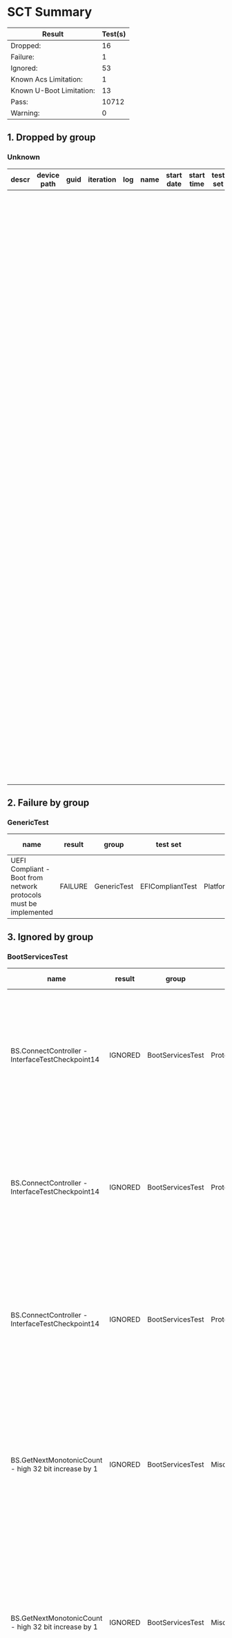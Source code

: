 # SCT Summary

|Result|Test(s)|
|--|--|
|Dropped:|16|
|Failure:|1|
|Ignored:|53|
|Known Acs Limitation:|1|
|Known U-Boot Limitation:|13|
|Pass:|10712|
|Warning:|0|


## 1. Dropped by group

### Unknown

|descr|device path|guid|iteration|log|name|start date|start time|test set|sub set|set guid|revision|group|result|
|---|---|---|---|---|---|---|---|---|---|---|---|---|---|
||||||||||Start_Func|E6215C64-FC31-4A15-AA0A-BD9EF297B76A|0x10000|Unknown|DROPPED|
||||||||||Stop_Func|3649957D-51DA-423D-A8AB-3C81161F1144|0x10000|Unknown|DROPPED|
||||||||||Initialize_Func|87689738-8DC6-4E4B-AE76-17CD96390956|0x10000|Unknown|DROPPED|
||||||||||Reset_Func|BA628A58-E318-4E4A-BAC2-A7833ADF42D9|0x10000|Unknown|DROPPED|
||||||||||Shutdown_Func|6DD174AF-4706-4DE2-813C-239B250E7289|0x10000|Unknown|DROPPED|
||||||||||MCastIpToMac_Func|3DE1C94C-4CBB-47C4-9407-0C0F20FA66E7|0x10000|Unknown|DROPPED|
||||||||||GetStatus_Func|85270BDF-5C38-47FC-A7DF-F30C9A740AAE|0x10000|Unknown|DROPPED|
||||||||||Start_Conf|352E6069-8282-49F8-BCED-850FF87CA31B|0x10000|Unknown|DROPPED|
||||||||||Stop_Conf|23CB3934-7327-45B1-B6D9-3B8F84613C9E|0x10000|Unknown|DROPPED|
||||||||||Initialize_Conf|BBDCEE3C-3E90-4AE3-ABE5-6CACEC8B6B23|0x10000|Unknown|DROPPED|
||||||||||Reset_Conf|D15DD19B-9CBF-40B8-9776-C15EC53F6089|0x10000|Unknown|DROPPED|
||||||||||Shutdown_Conf|54C6EE8B-6B40-4536-8DAB-682FE13B25B4|0x10000|Unknown|DROPPED|
||||||||||MCastIpToMac_Conf|D924B177-7E44-445D-92AA-5E15C0FD2E27|0x10000|Unknown|DROPPED|
||||||||||GetStatus_Conf|574C0B74-ADC3-46D9-A8FF-C8A44E6646FA|0x10000|Unknown|DROPPED|
||||||||||Transmit_Conf|5DDF5C49-7ACA-4724-9553-614A53EE998A|0x10000|Unknown|DROPPED|
||||||||||Receive_Conf|E648317F-90AA-4C8A-B0A7-8880F322DA54|0x10000|Unknown|DROPPED|


## 2. Failure by group

### GenericTest

|name|result|group|test set|sub set|set guid|iteration|start date|start time|revision|descr|device path|guid|log|
|---|---|---|---|---|---|---|---|---|---|---|---|---|---|
|UEFI Compliant - Boot from network protocols must be implemented|FAILURE|GenericTest|EFICompliantTest|PlatformSpecificElements|A0A8BED3-3D6F-4AD8-907A-84D52EE1543B|0|11-03-2024|02:19:48|0x00010001|UEFI Compliant Test|No device path|98551AE7-5020-4DDD-861A-CFFFB4D60382|/data_sda/rk3588/arm-systemready/IR/Yocto/meta-woden/build/tmp/work/armv8a-oe-linux/ebbr-sct/1.0-r0/edk2-test/SctPkg/TestCase/UEFI/EFI/Generic/EfiCompliant/BlackBoxTest/EfiCompliantBBTestPlatform_uefi.c 1594 PXE BC - No, SNP - No, MNP - No, UNDI - No|


## 3. Ignored by group

### BootServicesTest

|name|result|group|test set|sub set|set guid|iteration|start date|start time|revision|descr|device path|guid|log|Updated by|
|---|---|---|---|---|---|---|---|---|---|---|---|---|---|---|
|BS.ConnectController - InterfaceTestCheckpoint14|IGNORED|BootServicesTest|ProtocolHandlerServicesTest|ConnectController_Func|705E2497-1B8F-4307-91E1-F33F2F2B5506|0|11-03-2024|02:31:31|0x00010002|Protocol Handler Boot Services Test|No device path|4643E80E-A6BF-412C-B4FF-9629282BC831|/data_sda/rk3588/arm-systemready/IR/Yocto/meta-woden/build/tmp/work/armv8a-oe-linux/ebbr-sct/1.0-r0/edk2-test/SctPkg/TestCase/UEFI/EFI/BootServices/ProtocolHandlerServices/BlackBoxTest/ProtocolHandlerBBTestFunction_3.c 15484 Status - Not Found, Status1 - Success, Status2 - Not Found, TPL - 4|Force false-positive protocol handler boot services failures (2) as ignored (EBBR Table 2.4 Notable Deviations from UEFI § 2.6.2)|
|BS.ConnectController - InterfaceTestCheckpoint14|IGNORED|BootServicesTest|ProtocolHandlerServicesTest|ConnectController_Func|705E2497-1B8F-4307-91E1-F33F2F2B5506|0|11-03-2024|02:31:31|0x00010002|Protocol Handler Boot Services Test|No device path|25CFFDF5-D252-4515-AF8F-D8DB68F022C3|/data_sda/rk3588/arm-systemready/IR/Yocto/meta-woden/build/tmp/work/armv8a-oe-linux/ebbr-sct/1.0-r0/edk2-test/SctPkg/TestCase/UEFI/EFI/BootServices/ProtocolHandlerServices/BlackBoxTest/ProtocolHandlerBBTestFunction_3.c 15484 Status - Not Found, Status1 - Success, Status2 - Not Found, TPL - 8|Force false-positive protocol handler boot services failures as ignored (EBBR Table 2.4 Notable Deviations from UEFI § 2.6.2)|
|BS.ConnectController - InterfaceTestCheckpoint14|IGNORED|BootServicesTest|ProtocolHandlerServicesTest|ConnectController_Func|705E2497-1B8F-4307-91E1-F33F2F2B5506|0|11-03-2024|02:31:31|0x00010002|Protocol Handler Boot Services Test|No device path|555913E8-BA56-4C68-80B5-A96B8A3AFCB1|/data_sda/rk3588/arm-systemready/IR/Yocto/meta-woden/build/tmp/work/armv8a-oe-linux/ebbr-sct/1.0-r0/edk2-test/SctPkg/TestCase/UEFI/EFI/BootServices/ProtocolHandlerServices/BlackBoxTest/ProtocolHandlerBBTestFunction_3.c 15484 Status - Not Found, Status1 - Success, Status2 - Not Found, TPL - 16|Force false-positive protocol handler boot services failures (3) as ignored (EBBR Table 2.4 Notable Deviations from UEFI § 2.6.2)|
|BS.GetNextMonotonicCount - high 32 bit increase by 1|IGNORED|BootServicesTest|MiscBootServicesTest|GetNextMonotonicCount_Func|D35AAEF2-55FB-4377-A07B-29DCA3201F19|0|11-03-2024|02:23:44|0x00010001|Misc. Boot Services Test|No device path|F48D1C2D-1EBA-4E4C-A16D-748A01ABE6C1|/data_sda/rk3588/arm-systemready/IR/Yocto/meta-woden/build/tmp/work/armv8a-oe-linux/ebbr-sct/1.0-r0/edk2-test/SctPkg/TestCase/UEFI/EFI/BootServices/MiscBootServices/BlackBoxTest/MiscBootServicesBBTestFunction.c 1734 Count - 2, Count2 - 0, TPL - 4|Force false-positive misc boot services failures (3) as ignored Monotonic count is not required by EBBR. Explicit justification in a future revision of EBBR is pending.|
|BS.GetNextMonotonicCount - high 32 bit increase by 1|IGNORED|BootServicesTest|MiscBootServicesTest|GetNextMonotonicCount_Func|D35AAEF2-55FB-4377-A07B-29DCA3201F19|0|11-03-2024|02:23:44|0x00010001|Misc. Boot Services Test|No device path|E8B96EA0-6413-4947-AD1A-31EEF868A372|/data_sda/rk3588/arm-systemready/IR/Yocto/meta-woden/build/tmp/work/armv8a-oe-linux/ebbr-sct/1.0-r0/edk2-test/SctPkg/TestCase/UEFI/EFI/BootServices/MiscBootServices/BlackBoxTest/MiscBootServicesBBTestFunction.c 1734 Count - 3, Count2 - 0, TPL - 8|Force false-positive misc boot services failures (2) as ignored Monotonic count is not required by EBBR. Explicit justification in a future revision of EBBR is pending.|
|BS.GetNextMonotonicCount - high 32 bit increase by 1|IGNORED|BootServicesTest|MiscBootServicesTest|GetNextMonotonicCount_Func|D35AAEF2-55FB-4377-A07B-29DCA3201F19|0|11-03-2024|02:23:44|0x00010001|Misc. Boot Services Test|No device path|0EC16C83-177D-461A-9622-42508C99D966|/data_sda/rk3588/arm-systemready/IR/Yocto/meta-woden/build/tmp/work/armv8a-oe-linux/ebbr-sct/1.0-r0/edk2-test/SctPkg/TestCase/UEFI/EFI/BootServices/MiscBootServices/BlackBoxTest/MiscBootServicesBBTestFunction.c 1734 Count - 3, Count2 - 0, TPL - 16|Force false-positive misc boot services failures as ignored Monotonic count is not required by EBBR. Explicit justification in a future revision of EBBR is pending.|
||IGNORED|BootServicesTest|MiscBootServicesTest|SetWatchdogTimer_Conf|FF388AE5-4C51-45C6-9D37-6DE04BF9219A|0|11-03-2024|02:21:49|0x00010001|Misc. Boot Services Test|No device path|||Force false-positive misc boot services skipped as ignored EBBR does not require watchdog timer|


### ConsoleSupportTest

|group|test set|sub set|set guid|iteration|start date|start time|revision|descr|device path|name|guid|log|result|Updated by|
|---|---|---|---|---|---|---|---|---|---|---|---|---|---|---|
|ConsoleSupportTest|SimpleTextInputExProtocolTest|ReadKeyStrokeExFunctionAuto|2C3CA282-5644-41B6-AFC9-4387F25389BD|0|11-03-2024|02:54:07|0x00010000|Simple Text Input Ex Protocol Test|VenHw(E61D73B9-A384-4ACC-AEAB-82E828F3628B)||||IGNORED|Force simple text input ex protocol skipped as ignored EBBR does not specifically require that a console device be always bound to the Simple Text Input Ex Protocol.|


### GenericTest

|name|result|group|test set|sub set|set guid|iteration|start date|start time|revision|descr|device path|guid|log|Updated by|
|---|---|---|---|---|---|---|---|---|---|---|---|---|---|---|
|UEFI Compliant - Hii protocols must be implemented|IGNORED|GenericTest|EFICompliantTest|PlatformSpecificElements|A0A8BED3-3D6F-4AD8-907A-84D52EE1543B|0|11-03-2024|02:19:48|0x00010001|UEFI Compliant Test|No device path|B7CD2D76-EA43-4013-B7D1-59EB2EC9BF1B|/data_sda/rk3588/arm-systemready/IR/Yocto/meta-woden/build/tmp/work/armv8a-oe-linux/ebbr-sct/1.0-r0/edk2-test/SctPkg/TestCase/UEFI/EFI/Generic/EfiCompliant/BlackBoxTest/EfiCompliantBBTestPlatform_uefi.c 1106 HiiDatabase - Yes, HiiString - Yes, HiiConfigRouting - No, HiiConfigAccess - No|Force false-positive uefi compliant failure (28) as ignored (EBBR Table 2.4 Notable Deviations from UEFI § 2.6.2)|
|UEFI Compliant - Graphic Console Device|IGNORED|GenericTest|EFICompliantTest|PlatformSpecificElements|A0A8BED3-3D6F-4AD8-907A-84D52EE1543B|0|11-03-2024|02:19:48|0x00010001|UEFI Compliant Test|No device path|72BA0E86-58E5-48DD-8529-88C68383118D|/data_sda/rk3588/arm-systemready/IR/Yocto/meta-woden/build/tmp/work/armv8a-oe-linux/ebbr-sct/1.0-r0/edk2-test/SctPkg/TestCase/UEFI/EFI/Generic/EfiCompliant/BlackBoxTest/EfiCompliantBBTestPlatform_uefi.c 1254 GOP - No, EDID Discovered - No, EDID Active - No|Force false-positive uefi compliant warning (30) as ignored (EBBR Table 2.4 Notable Deviations from UEFI § 2.6.2)|
|UEFI Compliant - Pointer protocols must be implemented|IGNORED|GenericTest|EFICompliantTest|PlatformSpecificElements|A0A8BED3-3D6F-4AD8-907A-84D52EE1543B|0|11-03-2024|02:19:48|0x00010001|UEFI Compliant Test|No device path|18670DB1-89FB-4DE4-B10F-898E047D952A|/data_sda/rk3588/arm-systemready/IR/Yocto/meta-woden/build/tmp/work/armv8a-oe-linux/ebbr-sct/1.0-r0/edk2-test/SctPkg/TestCase/UEFI/EFI/Generic/EfiCompliant/BlackBoxTest/EfiCompliantBBTestPlatform_uefi.c 1327 Pointer - No|Force false-positive uefi compliant warning (31) as ignored (Table 2.3 UEFI Platform-Specific Required Elements)|
|UEFI Compliant - Boot from disk protocols must be implemented|IGNORED|GenericTest|EFICompliantTest|PlatformSpecificElements|A0A8BED3-3D6F-4AD8-907A-84D52EE1543B|0|11-03-2024|02:19:48|0x00010001|UEFI Compliant Test|No device path|BF38A3FD-58AC-419A-ABC2-C60BAE9CFE67|/data_sda/rk3588/arm-systemready/IR/Yocto/meta-woden/build/tmp/work/armv8a-oe-linux/ebbr-sct/1.0-r0/edk2-test/SctPkg/TestCase/UEFI/EFI/Generic/EfiCompliant/BlackBoxTest/EfiCompliantBBTestPlatform_uefi.c 1446 Block IO - Yes, Disk IO - No, Simple FS - Yes, Unicode Collation - Yes|Force false-positive uefi compliant warning (32) as ignored (EBBR Table 2.4 Notable Deviations from UEFI § 2.6.2)|
|UEFI Compliant - UEFI General Network Application required|IGNORED|GenericTest|EFICompliantTest|PlatformSpecificElements|A0A8BED3-3D6F-4AD8-907A-84D52EE1543B|0|11-03-2024|02:19:48|0x00010001|UEFI Compliant Test|No device path|76A6A1B0-8C53-407D-8486-9A6E6332D3CE|/data_sda/rk3588/arm-systemready/IR/Yocto/meta-woden/build/tmp/work/armv8a-oe-linux/ebbr-sct/1.0-r0/edk2-test/SctPkg/TestCase/UEFI/EFI/Generic/EfiCompliant/BlackBoxTest/EfiCompliantBBTestPlatform_uefi.c 1729 MnpSB-N, ArpSB-N, Ip4SB-N, Dhcp4SB-N, Tcp4SB-N, Udp4SB-N, Ip4Config2-N|Force false-positive uefi compliant warning (17) as ignored (EBBR Table 2.4 Notable Deviations from UEFI § 2.6.2)|
|UEFI Compliant - UEFI V6 General Network Application required|IGNORED|GenericTest|EFICompliantTest|PlatformSpecificElements|A0A8BED3-3D6F-4AD8-907A-84D52EE1543B|0|11-03-2024|02:19:48|0x00010001|UEFI Compliant Test|No device path|4C82EB2D-C785-410C-95D1-AE27122144C8|/data_sda/rk3588/arm-systemready/IR/Yocto/meta-woden/build/tmp/work/armv8a-oe-linux/ebbr-sct/1.0-r0/edk2-test/SctPkg/TestCase/UEFI/EFI/Generic/EfiCompliant/BlackBoxTest/EfiCompliantBBTestPlatform_uefi.c 1949 Dhcp6SB-N, Tcp6SB-N, Ip6SB-N, Udp6SB-N, Ip6Config-N|Force false-positive uefi compliant warning (34) as ignored (EBBR Table 2.4 Notable Deviations from UEFI § 2.6.2)|
|UEFI Compliant - UART protocols must be implemented|IGNORED|GenericTest|EFICompliantTest|PlatformSpecificElements|A0A8BED3-3D6F-4AD8-907A-84D52EE1543B|0|11-03-2024|02:19:48|0x00010001|UEFI Compliant Test|No device path|517BCBEB-4982-4A7E-8551-CA847DDC21C2|/data_sda/rk3588/arm-systemready/IR/Yocto/meta-woden/build/tmp/work/armv8a-oe-linux/ebbr-sct/1.0-r0/edk2-test/SctPkg/TestCase/UEFI/EFI/Generic/EfiCompliant/BlackBoxTest/EfiCompliantBBTestPlatform_uefi.c 2194 Serial IO - No|Force false-positive uefi compliant warning (35) as ignored (EBBR Table 2.4 Notable Deviations from UEFI § 2.6.2)|
|UEFI Compliant - PCI Bus support protocols must be implemented|IGNORED|GenericTest|EFICompliantTest|PlatformSpecificElements|A0A8BED3-3D6F-4AD8-907A-84D52EE1543B|0|11-03-2024|02:19:48|0x00010001|UEFI Compliant Test|No device path|213A75C9-7F3D-42DB-B32A-02DBD698319D|/data_sda/rk3588/arm-systemready/IR/Yocto/meta-woden/build/tmp/work/armv8a-oe-linux/ebbr-sct/1.0-r0/edk2-test/SctPkg/TestCase/UEFI/EFI/Generic/EfiCompliant/BlackBoxTest/EfiCompliantBBTestPlatform_uefi.c 2282 PCI Root Bridge - No, PCI IO - No|Force false-positive uefi compliant warning (36) as ignored (EBBR Table 2.4 Notable Deviations from UEFI § 2.6.2)|
|UEFI Compliant - USB Bus support protocols must be implemented|IGNORED|GenericTest|EFICompliantTest|PlatformSpecificElements|A0A8BED3-3D6F-4AD8-907A-84D52EE1543B|0|11-03-2024|02:19:48|0x00010001|UEFI Compliant Test|No device path|0CCD5843-5BB5-4FC2-A732-DB17C414A43D|/data_sda/rk3588/arm-systemready/IR/Yocto/meta-woden/build/tmp/work/armv8a-oe-linux/ebbr-sct/1.0-r0/edk2-test/SctPkg/TestCase/UEFI/EFI/Generic/EfiCompliant/BlackBoxTest/EfiCompliantBBTestPlatform_uefi.c 2370 USB HC - No, USB IO - No|Force false-positive uefi compliant warning (37) as ignored (EBBR Table 2.4 Notable Deviations from UEFI § 2.6.2)|
|UEFI Compliant - NVM Express Pass Thru protocol must be implemented|IGNORED|GenericTest|EFICompliantTest|PlatformSpecificElements|A0A8BED3-3D6F-4AD8-907A-84D52EE1543B|0|11-03-2024|02:19:48|0x00010001|UEFI Compliant Test|No device path|5AEA7246-BCF9-4BA4-81D2-832C984146F3|/data_sda/rk3588/arm-systemready/IR/Yocto/meta-woden/build/tmp/work/armv8a-oe-linux/ebbr-sct/1.0-r0/edk2-test/SctPkg/TestCase/UEFI/EFI/Generic/EfiCompliant/BlackBoxTest/EfiCompliantBBTestPlatform_uefi.c 2442 NVM Express Pass Thru protocol - No|Force false-positive uefi compliant warning (38) as ignored (EBBR Table 2.4 Notable Deviations from UEFI § 2.6.2)|
|UEFI Compliant - Boot from block-oriented NVMe peripheral|IGNORED|GenericTest|EFICompliantTest|PlatformSpecificElements|A0A8BED3-3D6F-4AD8-907A-84D52EE1543B|0|11-03-2024|02:19:48|0x00010001|UEFI Compliant Test|No device path|5CB0CDB5-AC80-4983-B710-4B0BF0191563|/data_sda/rk3588/arm-systemready/IR/Yocto/meta-woden/build/tmp/work/armv8a-oe-linux/ebbr-sct/1.0-r0/edk2-test/SctPkg/TestCase/UEFI/EFI/Generic/EfiCompliant/BlackBoxTest/EfiCompliantBBTestPlatform_uefi.c 2567 NVMExpressPassThru - No|Force false-positive uefi compliant warning (39) as ignored (Table 2.3 UEFI Platform-Specific Required Elements)|
|UEFI Compliant - Ext SCSI Pass Thru protocol must be implemented|IGNORED|GenericTest|EFICompliantTest|PlatformSpecificElements|A0A8BED3-3D6F-4AD8-907A-84D52EE1543B|0|11-03-2024|02:19:48|0x00010001|UEFI Compliant Test|No device path|2B83418F-E7FB-4528-B6FF-C9D487AE2EFF|/data_sda/rk3588/arm-systemready/IR/Yocto/meta-woden/build/tmp/work/armv8a-oe-linux/ebbr-sct/1.0-r0/edk2-test/SctPkg/TestCase/UEFI/EFI/Generic/EfiCompliant/BlackBoxTest/EfiCompliantBBTestPlatform_uefi.c 2642 Ext SCSI Pass Thru - No|Force false-positive uefi compliant warning (40) as ignored (EBBR Table 2.4 Notable Deviations from UEFI § 2.6.2)|
|UEFI Compliant - Boot from SCSI peripheral|IGNORED|GenericTest|EFICompliantTest|PlatformSpecificElements|A0A8BED3-3D6F-4AD8-907A-84D52EE1543B|0|11-03-2024|02:19:48|0x00010001|UEFI Compliant Test|No device path|28C068F2-F398-488A-B059-534E982D9C85|/data_sda/rk3588/arm-systemready/IR/Yocto/meta-woden/build/tmp/work/armv8a-oe-linux/ebbr-sct/1.0-r0/edk2-test/SctPkg/TestCase/UEFI/EFI/Generic/EfiCompliant/BlackBoxTest/EfiCompliantBBTestPlatform_uefi.c 2744 SCSI IO - No, Block IO - Yes|Force false-positive uefi compliant warning (41) as ignored (Table 2.3 UEFI Platform-Specific Required Elements|
|UEFI Compliant - Boot from iSCSI peripheral|IGNORED|GenericTest|EFICompliantTest|PlatformSpecificElements|A0A8BED3-3D6F-4AD8-907A-84D52EE1543B|0|11-03-2024|02:19:48|0x00010001|UEFI Compliant Test|No device path|6B7077A6-4B13-4E13-9B1F-0C4B3A8669E2|/data_sda/rk3588/arm-systemready/IR/Yocto/meta-woden/build/tmp/work/armv8a-oe-linux/ebbr-sct/1.0-r0/edk2-test/SctPkg/TestCase/UEFI/EFI/Generic/EfiCompliant/BlackBoxTest/EfiCompliantBBTestPlatform_uefi.c 2873  Iscsi Initiator Name - No, Authentication Info - No|Force false-positive uefi compliant warning (42) as ignored (Table 2.3 UEFI Platform-Specific Required Elements)|
|UEFI Compliant - Debug support protocols must be implemented|IGNORED|GenericTest|EFICompliantTest|PlatformSpecificElements|A0A8BED3-3D6F-4AD8-907A-84D52EE1543B|0|11-03-2024|02:19:48|0x00010001|UEFI Compliant Test|No device path|3EE22696-0875-46F4-8884-BA124C7EAFF0|/data_sda/rk3588/arm-systemready/IR/Yocto/meta-woden/build/tmp/work/armv8a-oe-linux/ebbr-sct/1.0-r0/edk2-test/SctPkg/TestCase/UEFI/EFI/Generic/EfiCompliant/BlackBoxTest/EfiCompliantBBTestPlatform_uefi.c 2964 Debug Support - No, Debug Port - No|Force false-positive uefi compliant warning (43) as ignored (Table 2.3 UEFI Platform-Specific Required Elements)|
|UEFI Compliant - Platform Driver Override protocols must be implemented|IGNORED|GenericTest|EFICompliantTest|PlatformSpecificElements|A0A8BED3-3D6F-4AD8-907A-84D52EE1543B|0|11-03-2024|02:19:48|0x00010001|UEFI Compliant Test|No device path|329027CE-406E-48C8-8AC1-A02C1A6E3983|/data_sda/rk3588/arm-systemready/IR/Yocto/meta-woden/build/tmp/work/armv8a-oe-linux/ebbr-sct/1.0-r0/edk2-test/SctPkg/TestCase/UEFI/EFI/Generic/EfiCompliant/BlackBoxTest/EfiCompliantBBTestPlatform_uefi.c 3036 Platform Driver Override - No|Force false-positive uefi compliant warning (44) as ignored (Table 2.3 UEFI Platform-Specific Required Elements)|
|UEFI Compliant - Ata Pass Thru protocols must be implemented|IGNORED|GenericTest|EFICompliantTest|PlatformSpecificElements|A0A8BED3-3D6F-4AD8-907A-84D52EE1543B|0|11-03-2024|02:19:48|0x00010001|UEFI Compliant Test|No device path|563F654F-ABA8-4539-804B-506305072623|/data_sda/rk3588/arm-systemready/IR/Yocto/meta-woden/build/tmp/work/armv8a-oe-linux/ebbr-sct/1.0-r0/edk2-test/SctPkg/TestCase/UEFI/EFI/Generic/EfiCompliant/BlackBoxTest/EfiCompliantBBTestPlatform_uefi.c 3107 Ata Pass Thru - No|Force false-positive uefi compliant warning (45) as ignored (Table 2.3 UEFI Platform-Specific Required Elements)|
|UEFI Compliant - EBC Interpreter protocol is optional in this platform|IGNORED|GenericTest|EFICompliantTest|PlatformSpecificElements|A0A8BED3-3D6F-4AD8-907A-84D52EE1543B|0|11-03-2024|02:19:48|0x00010001|UEFI Compliant Test|No device path|1D0A2F2A-0924-4B8C-9FC7-B185CC22E118|/data_sda/rk3588/arm-systemready/IR/Yocto/meta-woden/build/tmp/work/armv8a-oe-linux/ebbr-sct/1.0-r0/edk2-test/SctPkg/TestCase/UEFI/EFI/Generic/EfiCompliant/BlackBoxTest/EfiCompliantBBTestPlatform_uefi.c 3181 Status - Success, Expected - Success|Force false-positive uefi compliant warning (46) as ignored (Table 2.3 UEFI Platform-Specific Required Elements)|
|UEFI Compliant - DNS4 support is required|IGNORED|GenericTest|EFICompliantTest|PlatformSpecificElements|A0A8BED3-3D6F-4AD8-907A-84D52EE1543B|0|11-03-2024|02:19:48|0x00010001|UEFI Compliant Test|No device path|2E6D1733-6D39-49AB-A886-1B6DE44566A8|/data_sda/rk3588/arm-systemready/IR/Yocto/meta-woden/build/tmp/work/armv8a-oe-linux/ebbr-sct/1.0-r0/edk2-test/SctPkg/TestCase/UEFI/EFI/Generic/EfiCompliant/BlackBoxTest/EfiCompliantBBTestPlatform_uefi.c 3272 DNS4SB-N|Force false-positive uefi compliant warning (47) as ignored (EBBR Table 2.4 Notable Deviations from UEFI § 2.6.2)|
|UEFI Compliant - DNS6 support is required|IGNORED|GenericTest|EFICompliantTest|PlatformSpecificElements|A0A8BED3-3D6F-4AD8-907A-84D52EE1543B|0|11-03-2024|02:19:48|0x00010001|UEFI Compliant Test|No device path|E02A6EF3-4B70-40EC-AA23-50B7B972B065|/data_sda/rk3588/arm-systemready/IR/Yocto/meta-woden/build/tmp/work/armv8a-oe-linux/ebbr-sct/1.0-r0/edk2-test/SctPkg/TestCase/UEFI/EFI/Generic/EfiCompliant/BlackBoxTest/EfiCompliantBBTestPlatform_uefi.c 3405 DNS6SB-N|Force false-positive uefi compliant warning (48) as ignored (EBBR Table 2.4 Notable Deviations from UEFI § 2.6.2)|
|UEFI Compliant - TLS support is required|IGNORED|GenericTest|EFICompliantTest|PlatformSpecificElements|A0A8BED3-3D6F-4AD8-907A-84D52EE1543B|0|11-03-2024|02:19:48|0x00010001|UEFI Compliant Test|No device path|CB6F7B77-0B15-43F7-A95B-8C7F9FD70B21|/data_sda/rk3588/arm-systemready/IR/Yocto/meta-woden/build/tmp/work/armv8a-oe-linux/ebbr-sct/1.0-r0/edk2-test/SctPkg/TestCase/UEFI/EFI/Generic/EfiCompliant/BlackBoxTest/EfiCompliantBBTestPlatform_uefi.c 3551 TLSSB-N, TLSConfig-N|Force false-positive uefi compliant warning (49) as ignored (EBBR Table 2.4 Notable Deviations from UEFI § 2.6.2)|
|UEFI Compliant - HTTP support is required|IGNORED|GenericTest|EFICompliantTest|PlatformSpecificElements|A0A8BED3-3D6F-4AD8-907A-84D52EE1543B|0|11-03-2024|02:19:48|0x00010001|UEFI Compliant Test|No device path|77FDDB95-5969-4FB4-A218-5C0C760B0564|/data_sda/rk3588/arm-systemready/IR/Yocto/meta-woden/build/tmp/work/armv8a-oe-linux/ebbr-sct/1.0-r0/edk2-test/SctPkg/TestCase/UEFI/EFI/Generic/EfiCompliant/BlackBoxTest/EfiCompliantBBTestPlatform_uefi.c 3701 HTTPSB-N, HTTP Utilities-N|Force false-positive uefi compliant warning (50) as ignored (EBBR Table 2.4 Notable Deviations from UEFI § 2.6.2) This test checks the availability of the http service binding protocol and the http utilities protocol. Even though EBBR requires HTTP Boot when the platform supports network booting, EBBR does no require those specific protocols.|
|UEFI Compliant - EAP Support protocols must be implemented|IGNORED|GenericTest|EFICompliantTest|PlatformSpecificElements|A0A8BED3-3D6F-4AD8-907A-84D52EE1543B|0|11-03-2024|02:19:48|0x00010001|UEFI Compliant Test|No device path|F0DC12FA-3C4B-43F7-A69E-A5BE6FCC90A1|/data_sda/rk3588/arm-systemready/IR/Yocto/meta-woden/build/tmp/work/armv8a-oe-linux/ebbr-sct/1.0-r0/edk2-test/SctPkg/TestCase/UEFI/EFI/Generic/EfiCompliant/BlackBoxTest/EfiCompliantBBTestPlatform_uefi.c 3863 EAP - No, EAP Config - No, EAP Management2 - No|Force false-positive uefi compliant warning (51) as ignored (EBBR Table 2.4 Notable Deviations from UEFI § 2.6.2)|
|UEFI Compliant - BlueTooth Classic Support protocols must be implemented|IGNORED|GenericTest|EFICompliantTest|PlatformSpecificElements|A0A8BED3-3D6F-4AD8-907A-84D52EE1543B|0|11-03-2024|02:19:48|0x00010001|UEFI Compliant Test|No device path|87E50392-F5A2-42B8-8112-68BEC902B9BC|/data_sda/rk3588/arm-systemready/IR/Yocto/meta-woden/build/tmp/work/armv8a-oe-linux/ebbr-sct/1.0-r0/edk2-test/SctPkg/TestCase/UEFI/EFI/Generic/EfiCompliant/BlackBoxTest/EfiCompliantBBTestPlatform_uefi.c 3962 BLUETOOTH HC - No, BLUETOOTH Service Binding - No, BLUETOOTH Config - No|Force false-positive uefi compliant warning (52) as ignored (Table 2.3 UEFI Platform-Specific Required Elements)|
|UEFI Compliant - BlueTooth LE Support protocols must be implemented|IGNORED|GenericTest|EFICompliantTest|PlatformSpecificElements|A0A8BED3-3D6F-4AD8-907A-84D52EE1543B|0|11-03-2024|02:19:48|0x00010001|UEFI Compliant Test|No device path|EFF461EB-4F56-44A5-895E-EE5EE42AD309|/data_sda/rk3588/arm-systemready/IR/Yocto/meta-woden/build/tmp/work/armv8a-oe-linux/ebbr-sct/1.0-r0/edk2-test/SctPkg/TestCase/UEFI/EFI/Generic/EfiCompliant/BlackBoxTest/EfiCompliantBBTestPlatform_uefi.c 4129 BLUETOOTH HC - No, BLUETOOTH Attribute - No, BLUETOOTH LE Config - No|Force false-positive uefi compliant warning (53) as ignored (Table 2.3 UEFI Platform-Specific Required Elements)|
|UEFI Compliant - IPsec protocols must be implemented|IGNORED|GenericTest|EFICompliantTest|PlatformSpecificElements|A0A8BED3-3D6F-4AD8-907A-84D52EE1543B|0|11-03-2024|02:19:48|0x00010001|UEFI Compliant Test|No device path|B27660E2-0E87-4794-82F1-E6BDBD8B7442|/data_sda/rk3588/arm-systemready/IR/Yocto/meta-woden/build/tmp/work/armv8a-oe-linux/ebbr-sct/1.0-r0/edk2-test/SctPkg/TestCase/UEFI/EFI/Generic/EfiCompliant/BlackBoxTest/EfiCompliantBBTestPlatform_uefi.c 4222 IPSEC_CONFIG - No, IPSEC2 - No|Force false-positive uefi compliant warning (54) as ignored (EBBR Table 2.4 Notable Deviations from UEFI § 2.6.2)|
|UEFI Compliant - DECOMPRESS protocol must exist|IGNORED|GenericTest|EFICompliantTest|RequiredElements|117C9ABC-489D-4504-ACDB-12AACE8F505B|0|11-03-2024|02:20:17|0x00010001|UEFI Compliant Test|No device path|02C017D7-1557-47D9-BCE9-87182D07910C|/data_sda/rk3588/arm-systemready/IR/Yocto/meta-woden/build/tmp/work/armv8a-oe-linux/ebbr-sct/1.0-r0/edk2-test/SctPkg/TestCase/UEFI/EFI/Generic/EfiCompliant/BlackBoxTest/EfiCompliantBBTestRequired_uefi.c 839 Status - Not Found, Expected - Success|Force false-positive uefi compliant failure as ignored (EBBR Table 2.2 Notable omissions from UEFI § 2.6.1)|


### RuntimeServicesTest

|group|test set|sub set|set guid|iteration|start date|start time|revision|descr|device path|name|guid|log|result|Updated by|
|---|---|---|---|---|---|---|---|---|---|---|---|---|---|---|
|RuntimeServicesTest|VariableServicesTest|HardwareErrorRecord_Conf|CF94F695-7917-4F78-A0A8-F0B509099297|0|11-03-2024|02:23:14|0x00010000|Variable Services Test|No device path||||IGNORED|Force variable services skipped as ignored EBBR does not require Hardware Error Record Persistence (2.2 UEFI Compliance); the HwErrRecSupport variable may not be present|
|RuntimeServicesTest|VariableServicesTest|HardwareErrorRecord_Func|EFABA332-13E8-4730-97CB-48CE9F0826C5|0|11-03-2024|02:23:42|0x00010000|Variable Services Test|No device path||||IGNORED|Force variable services (2) skipped as ignored EBBR does not require Hardware Error Record Persistence (2.2 UEFI Compliance); the HwErrRecSupport variable may not be present|
|RuntimeServicesTest|TimeServicesTest|GetWakeupTime_Conf|735BA337-2A44-46A2-AFAB-AFBED7358F08|0|11-03-2024|02:21:16|0x00010000|Time Services Test|No device path|RT.GetWakeupTime - Unsupported|6A8CAA83-B9DA-46C7-98F6-D4969DABDAA0|/data_sda/rk3588/arm-systemready/IR/Yocto/meta-woden/build/tmp/work/armv8a-oe-linux/ebbr-sct/1.0-r0/edk2-test/SctPkg/TestCase/UEFI/EFI/RuntimeServices/TimeServices/BlackBoxTest/TimeServicesBBTestConformance.c 661 Status - Unsupported|IGNORED|Force false-positive time services warnings as ignored (EBBR Table 2.6 EFI_RUNTIME_SERVICES Implementation Requirements)|
|RuntimeServicesTest|TimeServicesTest|GetWakeupTime_Func|F508572D-74F7-4C6C-9CEF-DBA49C56F7AE|0|11-03-2024|02:21:43|0x00010000|Time Services Test|No device path|RT.GetWakeupTime - Unsupported|6A8CAA83-B9DA-46C7-98F6-D4969DABDAA0|/data_sda/rk3588/arm-systemready/IR/Yocto/meta-woden/build/tmp/work/armv8a-oe-linux/ebbr-sct/1.0-r0/edk2-test/SctPkg/TestCase/UEFI/EFI/RuntimeServices/TimeServices/BlackBoxTest/TimeServicesBBTestFunction.c 807 Status - Unsupported|IGNORED|Force false-positive time services warnings (4) as ignored (EBBR Table 2.6 EFI_RUNTIME_SERVICES Implementation Requirements)|
|RuntimeServicesTest|TimeServicesTest|SetTime_Func|603B46BE-7E14-408A-93D7-DD9DEC732968|0|11-03-2024|02:22:38|0x00010000|Time Services Test|No device path|RT.SetTime - Verify year after change|3B96A20C-2B1F-44EA-BAA9-F96FEE131D05|/data_sda/rk3588/arm-systemready/IR/Yocto/meta-woden/build/tmp/work/armv8a-oe-linux/ebbr-sct/1.0-r0/edk2-test/SctPkg/TestCase/UEFI/EFI/RuntimeServices/TimeServices/BlackBoxTest/TimeServicesBBTestFunction.c 385 Status - Success, TPL - 4|IGNORED|Force false-positive time services set time failure as ignored. SetTime does not retain year properly with U-Boot RTC emulation. SetTime is required only when an RTC is present (EBBR Table 2.6 EFI_RUNTIME_SERVICES Implementation Requirements).|
|RuntimeServicesTest|TimeServicesTest|SetTime_Func|603B46BE-7E14-408A-93D7-DD9DEC732968|0|11-03-2024|02:22:38|0x00010000|Time Services Test|No device path|RT.SetTime - Verify month after change|2D5CDBE5-1055-4EF6-8E90-0C993F93F698|/data_sda/rk3588/arm-systemready/IR/Yocto/meta-woden/build/tmp/work/armv8a-oe-linux/ebbr-sct/1.0-r0/edk2-test/SctPkg/TestCase/UEFI/EFI/RuntimeServices/TimeServices/BlackBoxTest/TimeServicesBBTestFunction.c 497 Status - Success, TPL - 4|IGNORED|Force false-positive time services set time failure (2) as ignored. SetTime does not retain year properly with U-Boot RTC emulation. SetTime is required only when an RTC is present (EBBR Table 2.6 EFI_RUNTIME_SERVICES Implementation Requirements).|
|RuntimeServicesTest|TimeServicesTest|SetTime_Func|603B46BE-7E14-408A-93D7-DD9DEC732968|0|11-03-2024|02:22:38|0x00010000|Time Services Test|No device path|RT.SetTime - Verify daylight after change|B39BC904-55E7-4B9B-B4D8-274ADD71D625|/data_sda/rk3588/arm-systemready/IR/Yocto/meta-woden/build/tmp/work/armv8a-oe-linux/ebbr-sct/1.0-r0/edk2-test/SctPkg/TestCase/UEFI/EFI/RuntimeServices/TimeServices/BlackBoxTest/TimeServicesBBTestFunction.c 606 Status - Success, TPL - 4|IGNORED|Force false-positive time services failures (2) as ignored Daylight is not required by EBBR. Explicit justification in a future revision of EBBR is pending.|
|RuntimeServicesTest|TimeServicesTest|SetTime_Func|603B46BE-7E14-408A-93D7-DD9DEC732968|0|11-03-2024|02:22:38|0x00010000|Time Services Test|No device path|RT.SetTime - Verify time zone after change|EA99DEC5-B879-4C8D-BFD1-F63FE75899BF|/data_sda/rk3588/arm-systemready/IR/Yocto/meta-woden/build/tmp/work/armv8a-oe-linux/ebbr-sct/1.0-r0/edk2-test/SctPkg/TestCase/UEFI/EFI/RuntimeServices/TimeServices/BlackBoxTest/TimeServicesBBTestFunction.c 714 Status - Success, TPL - 4|IGNORED|Force false-positive time services failures (4) as ignored Time zone is not required by EBBR. Explicit justification in a future revision of EBBR is pending.|
|RuntimeServicesTest|TimeServicesTest|SetTime_Func|603B46BE-7E14-408A-93D7-DD9DEC732968|0|11-03-2024|02:22:38|0x00010000|Time Services Test|No device path|RT.SetTime - Verify year after change|E664E1D7-B733-410D-BC53-D4CFF2464355|/data_sda/rk3588/arm-systemready/IR/Yocto/meta-woden/build/tmp/work/armv8a-oe-linux/ebbr-sct/1.0-r0/edk2-test/SctPkg/TestCase/UEFI/EFI/RuntimeServices/TimeServices/BlackBoxTest/TimeServicesBBTestFunction.c 385 Status - Success, TPL - 8|IGNORED|Force false-positive time services set time failure (3) as ignored. SetTime does not retain year properly with U-Boot RTC emulation. SetTime is required only when an RTC is present (EBBR Table 2.6 EFI_RUNTIME_SERVICES Implementation Requirements).|
|RuntimeServicesTest|TimeServicesTest|SetTime_Func|603B46BE-7E14-408A-93D7-DD9DEC732968|0|11-03-2024|02:22:38|0x00010000|Time Services Test|No device path|RT.SetTime - Verify month after change|DA4B19E7-F605-4FB9-A181-CCD335290BFE|/data_sda/rk3588/arm-systemready/IR/Yocto/meta-woden/build/tmp/work/armv8a-oe-linux/ebbr-sct/1.0-r0/edk2-test/SctPkg/TestCase/UEFI/EFI/RuntimeServices/TimeServices/BlackBoxTest/TimeServicesBBTestFunction.c 497 Status - Success, TPL - 8|IGNORED|Force false-positive time services set time failure (4) as ignored. SetTime does not retain year properly with U-Boot RTC emulation. SetTime is required only when an RTC is present (EBBR Table 2.6 EFI_RUNTIME_SERVICES Implementation Requirements).|
|RuntimeServicesTest|TimeServicesTest|SetTime_Func|603B46BE-7E14-408A-93D7-DD9DEC732968|0|11-03-2024|02:22:38|0x00010000|Time Services Test|No device path|RT.SetTime - Verify daylight after change|54DAF29B-48E6-4FA4-AD00-B8D648AF7D88|/data_sda/rk3588/arm-systemready/IR/Yocto/meta-woden/build/tmp/work/armv8a-oe-linux/ebbr-sct/1.0-r0/edk2-test/SctPkg/TestCase/UEFI/EFI/RuntimeServices/TimeServices/BlackBoxTest/TimeServicesBBTestFunction.c 606 Status - Success, TPL - 8|IGNORED|Force false-positive time services failures as ignored Daylight is not required by EBBR. Explicit justification in a future revision of EBBR is pending.|
|RuntimeServicesTest|TimeServicesTest|SetTime_Func|603B46BE-7E14-408A-93D7-DD9DEC732968|0|11-03-2024|02:22:38|0x00010000|Time Services Test|No device path|RT.SetTime - Verify time zone after change|D9C645B9-52DE-415C-ABDC-7226CE6A30B1|/data_sda/rk3588/arm-systemready/IR/Yocto/meta-woden/build/tmp/work/armv8a-oe-linux/ebbr-sct/1.0-r0/edk2-test/SctPkg/TestCase/UEFI/EFI/RuntimeServices/TimeServices/BlackBoxTest/TimeServicesBBTestFunction.c 714 Status - Success, TPL - 8|IGNORED|Force false-positive time services failures (3) as ignored Time zone is not required by EBBR. Explicit justification in a future revision of EBBR is pending.|
|RuntimeServicesTest|TimeServicesTest|SetWakeupTime_Conf|8721B500-F13A-40FA-8217-70ACDDDC67BF|0|11-03-2024|02:23:08|0x00010000|Time Services Test|No device path|RT.SetWakeupTime - Unsupported|6A8CAA83-B9DA-46C7-98F6-D4969DABDAA0|/data_sda/rk3588/arm-systemready/IR/Yocto/meta-woden/build/tmp/work/armv8a-oe-linux/ebbr-sct/1.0-r0/edk2-test/SctPkg/TestCase/UEFI/EFI/RuntimeServices/TimeServices/BlackBoxTest/TimeServicesBBTestConformance.c 833 Status - Unsupported|IGNORED|Force false-positive time services warnings (2) as ignored (EBBR Table 2.6 EFI_RUNTIME_SERVICES Implementation Requirements)|
|RuntimeServicesTest|TimeServicesTest|SetWakeupTime_Func|8A878BFB-6BE1-4226-8F69-4EBF7A1FF9A5|0|11-03-2024|02:23:41|0x00010000|Time Services Test|No device path|RT.SetWakeupTime - Unsupported|6A8CAA83-B9DA-46C7-98F6-D4969DABDAA0|/data_sda/rk3588/arm-systemready/IR/Yocto/meta-woden/build/tmp/work/armv8a-oe-linux/ebbr-sct/1.0-r0/edk2-test/SctPkg/TestCase/UEFI/EFI/RuntimeServices/TimeServices/BlackBoxTest/TimeServicesBBTestFunction.c 979 Status - Unsupported|IGNORED|Force false-positive time services warnings (3) as ignored (EBBR Table 2.6 EFI_RUNTIME_SERVICES Implementation Requirements)|


### Unknown

|descr|device path|guid|iteration|log|name|start date|start time|test set|sub set|set guid|revision|group|result|Updated by|
|---|---|---|---|---|---|---|---|---|---|---|---|---|---|---|
||||||||||GetInfo_Func|39FF9C71-4B41-4E5B-AED7-87C794187D66|0x10000|Unknown|IGNORED|Force dropped RNG as ignored (Table 2.3 UEFI Platform-Specific Required Elements) The EFI_RNG_PROTOCOL is required only if the platform has a hardware entropy source|
||||||||||GetRNG_Func|DC5B2884-EDFB-4078-A288-4DFDA849A08D|0x10000|Unknown|IGNORED|Force dropped RNG (3) as ignored (Table 2.3 UEFI Platform-Specific Required Elements) The EFI_RNG_PROTOCOL is required only if the platform has a hardware entropy source|
||||||||||GetInfo_Conf|861F4A3B-8125-4A5A-99CC-DA7779C2B020|0x10000|Unknown|IGNORED|Force dropped RNG (2) as ignored (Table 2.3 UEFI Platform-Specific Required Elements) The EFI_RNG_PROTOCOL is required only if the platform has a hardware entropy source|
||||||||||GetRNG_Conf|DDBBE5AB-206E-4F35-9556-186DA87C2A86|0x10000|Unknown|IGNORED|Force dropped RNG (4) as ignored (Table 2.3 UEFI Platform-Specific Required Elements) The EFI_RNG_PROTOCOL is required only if the platform has a hardware entropy source|


## 4. Known Acs Limitation by group

### ConsoleSupportTest

|name|result|group|test set|sub set|set guid|iteration|start date|start time|revision|descr|device path|guid|log|Updated by|
|---|---|---|---|---|---|---|---|---|---|---|---|---|---|---|
|SIMPLE_TEXT_INPUT_EX_PROTOCOL.SetState - SetState() returns EFI_INVALID_PARAMETER with KeyToggleState being NULL.|KNOWN ACS LIMITATION|ConsoleSupportTest|SimpleTextInputExProtocolTest|SetStateConformance|5B40A8A9-F77A-4134-9FF1-417720B765B4|0|11-03-2024|02:55:35|0x00010000|Simple Text Input Ex Protocol Test|VenHw(E61D73B9-A384-4ACC-AEAB-82E828F3628B)|6647A0E7-483C-4777-A94B-C8BCA3DFC79C|/data_sda/rk3588/arm-systemready/IR/Yocto/meta-woden/build/tmp/work/armv8a-oe-linux/ebbr-sct/1.0-r0/edk2-test/SctPkg/TestCase/UEFI/EFI/Protocol/SimpleTextInputEx/BlackBoxTest/SimpleTextInputExBBTestConformance.c 501  Status - Unsupported|Force simple text input ex protocol warning (2) as known ACS limitation Unsupported is a valid return value for SetState() and this is a limitation in the SCT. https://bugzilla.tianocore.org/show_bug.cgi?id=3390|


## 5. Known U-Boot Limitation by group

### HIITest

|name|result|group|test set|sub set|set guid|iteration|start date|start time|revision|descr|device path|guid|log|Updated by|
|---|---|---|---|---|---|---|---|---|---|---|---|---|---|---|
|HII_DATABASE_PROTOCOL.ExportPackageLists - ExportPackageLists() returns EFI_BUFFER_TOO_SMALL with BufferSize indicates the buffer is too small.|KNOWN U-BOOT LIMITATION|HIITest|HIIDatabaseProtocolTest|ExportPackageListsConformance|B6DCE569-0A0E-4FCE-9EE0-868730F50C4D|0|11-03-2024|02:22:37|0x00010000|HII Database Protocol Test|VenHw(E61D73B9-A384-4ACC-AEAB-82E828F3628B)|0462BF1F-CE31-4314-BD34-404A0504D30C|/data_sda/rk3588/arm-systemready/IR/Yocto/meta-woden/build/tmp/work/armv8a-oe-linux/ebbr-sct/1.0-r0/edk2-test/SctPkg/TestCase/UEFI/EFI/Protocol/HIIDatabase/BlackBoxTest/HIIDatabaseBBTestConformance.c 1973  Status - Not Found|Force hii database protocol test failure as known U-Boot limitation ExportPackageLists is only barely implemented in U-Boot up to (at least) v2022.10|
||KNOWN U-BOOT LIMITATION|HIITest|HIIDatabaseProtocolTest|ExportPackageListsFunction|0F8BA647-1F74-4D62-AB91-F1526B507DA6|0|11-03-2024|02:23:05|0x00010000|HII Database Protocol Test|VenHw(E61D73B9-A384-4ACC-AEAB-82E828F3628B)|||Force hii database protocol test skipped as known U-Boot limitation The ExportPackageLists functional test depends on the NewPackageList function, whose implementation in U-Boot does not handle many packages types, such as simple fonts, causing an error resulting in a skipped test|
||KNOWN U-BOOT LIMITATION|HIITest|HIIDatabaseProtocolTest|FindKeyboardLayoutsFunction|11D5958C-BBE7-4851-A05C-E0059A0A8D3A|0|11-03-2024|02:24:01|0x00010000|HII Database Protocol Test|VenHw(E61D73B9-A384-4ACC-AEAB-82E828F3628B)|||Force hii database protocol test skipped (4) as known U-Boot limitation The FindKeyboardLayouts functional test depends on the NewPackageList function, whose implementation in U-Boot does not handle many packages types, such as simple fonts, causing an error resulting in a skipped test|
||KNOWN U-BOOT LIMITATION|HIITest|HIIDatabaseProtocolTest|GetKeyboardLayoutFunction|73332B8C-AF68-4E12-913D-5D89E8FB8925|0|11-03-2024|02:24:57|0x00010000|HII Database Protocol Test|VenHw(E61D73B9-A384-4ACC-AEAB-82E828F3628B)|||Force hii database protocol test skipped (5) as known U-Boot limitation The GetKeyboardLayout functional test depends on the NewPackageList function, whose implementation in U-Boot does not handle many packages types, such as simple fonts, causing an error resulting in a skipped test|
||KNOWN U-BOOT LIMITATION|HIITest|HIIDatabaseProtocolTest|GetPackageListHandleFunction|B54B29F4-B2A5-49E8-BCA6-F6929733DD11|0|11-03-2024|02:25:52|0x00010000|HII Database Protocol Test|VenHw(E61D73B9-A384-4ACC-AEAB-82E828F3628B)|||Force hii database protocol test skipped (2) as known U-Boot limitation The GetPackageListHandle functional test depends on the NewPackageList function, whose implementation in U-Boot does not handle many packages types, such as simple fonts, causing an error resulting in a skipped test|
||KNOWN U-BOOT LIMITATION|HIITest|HIIDatabaseProtocolTest|ListPackageListsFunction|31338003-325E-45DA-9CA9-427303EEFC67|0|11-03-2024|02:26:48|0x00010000|HII Database Protocol Test|VenHw(E61D73B9-A384-4ACC-AEAB-82E828F3628B)|||Force hii database protocol test skipped (6) as known U-Boot limitation The ListPackageLists functional test depends on the NewPackageList function, whose implementation in U-Boot does not handle many packages types, such as simple fonts, causing an error resulting in a skipped test|
|HII_DATABASE_PROTOCOL.NewPackageList - NewPackageList() returns EFI_SUCCESS with valid inputs.|KNOWN U-BOOT LIMITATION|HIITest|HIIDatabaseProtocolTest|NewPackageListFunction|A631C5F5-0991-4265-9757-1050AA9668D0|0|11-03-2024|02:27:44|0x00010000|HII Database Protocol Test|VenHw(E61D73B9-A384-4ACC-AEAB-82E828F3628B)|3EE6503D-5FAB-4F51-9AEE-C90F9D73E5D7|/data_sda/rk3588/arm-systemready/IR/Yocto/meta-woden/build/tmp/work/armv8a-oe-linux/ebbr-sct/1.0-r0/edk2-test/SctPkg/TestCase/UEFI/EFI/Protocol/HIIDatabase/BlackBoxTest/HIIDatabaseBBTestFunction.c 565  Status - Invalid Parameter|Force hii database protocol test failure (4) as known U-Boot limitation The NewPackageList implementation in U-Boot does not handle many packages types, such as simple fonts, causing an error|
||KNOWN U-BOOT LIMITATION|HIITest|HIIDatabaseProtocolTest|RemovePackageListFunction|C35DFC8E-B7C9-413D-A316-C43CAF654C26|0|11-03-2024|02:29:10|0x00010000|HII Database Protocol Test|VenHw(E61D73B9-A384-4ACC-AEAB-82E828F3628B)|||Force hii database protocol test skipped (7) as known U-Boot limitation The RemovePackageList functional test depends on the NewPackageList function, whose implementation in U-Boot does not handle many packages types, such as simple fonts, causing an error resulting in a skipped test|
||KNOWN U-BOOT LIMITATION|HIITest|HIIDatabaseProtocolTest|SetKeyboardLayoutFunction|D0126067-99CD-46C5-839F-43B0A90B79C5|0|11-03-2024|02:30:06|0x00010000|HII Database Protocol Test|VenHw(E61D73B9-A384-4ACC-AEAB-82E828F3628B)|||Force hii database protocol test skipped (3) as known U-Boot limitation The SetKeyboardLayout functional test depends on the NewPackageList function, whose implementation in U-Boot does not handle many packages types, such as simple fonts, causing an error resulting in a skipped test|
||KNOWN U-BOOT LIMITATION|HIITest|HIIDatabaseProtocolTest|UpdatePackageListFunction|00C3A3A0-1A1E-4609-9B0F-F2835301432E|0|11-03-2024|02:31:30|0x00010000|HII Database Protocol Test|VenHw(E61D73B9-A384-4ACC-AEAB-82E828F3628B)|||Force hii database protocol test skipped (8) as known U-Boot limitation The UpdatePackageList functional test depends on the NewPackageList function, whose implementation in U-Boot does not handle many packages types, such as simple fonts, causing an error resulting in a skipped test|


### RuntimeServicesTest

|name|result|group|test set|sub set|set guid|iteration|start date|start time|revision|descr|device path|guid|log|Updated by|
|---|---|---|---|---|---|---|---|---|---|---|---|---|---|---|
|RT.UpdateCapsule - invoke UpdateCapsule with invalid ScatterGatherList|KNOWN U-BOOT LIMITATION|RuntimeServicesTest|MiscRuntimeServicesTest|UpdateCapsule_Conf|7227CFAC-CA96-4680-9314-E3FBC60A2A61|0|11-03-2024|02:25:04|0x00010000|Misc Runtime Services Test|No device path|304F6960-79D0-4F17-8811-620FC6BDB0D4|/data_sda/rk3588/arm-systemready/IR/Yocto/meta-woden/build/tmp/work/armv8a-oe-linux/ebbr-sct/1.0-r0/edk2-test/SctPkg/TestCase/UEFI/EFI/RuntimeServices/MiscRuntimeServices/BlackBoxTest/MiscRuntimeServicesBBTestConformance.c 143 Status - Unsupported|Force misc runtime services update capsule conformance failure as known U-Boot limitation UpdateCapsule implementation in U-Boot up to (at least) v2021.07 does not check properly for all invalid inputs conditions|
|RT.UpdateCapsule - invoke UpdateCapsule with invalid Flags|KNOWN U-BOOT LIMITATION|RuntimeServicesTest|MiscRuntimeServicesTest|UpdateCapsule_Conf|7227CFAC-CA96-4680-9314-E3FBC60A2A61|0|11-03-2024|02:25:04|0x00010000|Misc Runtime Services Test|No device path|18F86BF8-76CF-4225-8E3E-1B1F63432600|/data_sda/rk3588/arm-systemready/IR/Yocto/meta-woden/build/tmp/work/armv8a-oe-linux/ebbr-sct/1.0-r0/edk2-test/SctPkg/TestCase/UEFI/EFI/RuntimeServices/MiscRuntimeServices/BlackBoxTest/MiscRuntimeServicesBBTestConformance.c 177 Status - Unsupported|Force misc runtime services update capsule conformance failure (2) as known U-Boot limitation UpdateCapsule implementation in U-Boot up to (at least) v2021.07 does not check properly for all invalid inputs conditions|
|RT.UpdateCapsule - invoke UpdateCapsule with invalid Flags|KNOWN U-BOOT LIMITATION|RuntimeServicesTest|MiscRuntimeServicesTest|UpdateCapsule_Conf|7227CFAC-CA96-4680-9314-E3FBC60A2A61|0|11-03-2024|02:25:04|0x00010000|Misc Runtime Services Test|No device path|145E4790-3342-4C8C-99F2-7F6500FD26E5|/data_sda/rk3588/arm-systemready/IR/Yocto/meta-woden/build/tmp/work/armv8a-oe-linux/ebbr-sct/1.0-r0/edk2-test/SctPkg/TestCase/UEFI/EFI/RuntimeServices/MiscRuntimeServices/BlackBoxTest/MiscRuntimeServicesBBTestConformance.c 209 Status - Unsupported|Force misc runtime services update capsule conformance failure (3) as known U-Boot limitation UpdateCapsule implementation in U-Boot up to (at least) v2021.07 does not check properly for all invalid inputs conditions|


## 6. Warning by group

## Meta-data

|  |  |
|--|--|
|command-line:|parser.py /home/weiouy01/code/Arm-SystemReady-IoT/project/Bpi-ArmSoM-S7_ir_2.0/reports/acs_results/sct_results/Overall/Summary.ekl /home/weiouy01/code/Arm-SystemReady-IoT/project/Bpi-ArmSoM-S7_ir_2.0/reports/acs_results/sct_results/Sequence/EBBR.seq|
|date:|Mon Mar 11 06:38:43 2024 UTC|
|git-commit:|v2023.04-23-g88f6283bc400|
|seq-file-ident:|EBBR.seq from ACS-IR v22.10_2.0.0_BETA-1 .. v23.03_2.0.0|
